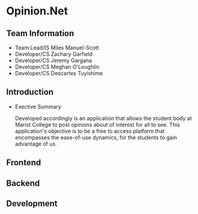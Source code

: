 

# Opinion.Net

## Team Information

- Team Lead/IS	Miles Manuel-Scott
- Developer/CS	Zachary Garfield
- Developer/CS	Jeremy Gargana
- Developer/CS	Meghan O'Loughlin
- Developer/CS	Descartes Tuyishime

## Introduction

- Exective Summary

    Developed accordingly is an application that allows the student body at Marist College 
    to post opinions about of interest for all to see. This application's objective 
    is to be a free to access platform that encompasses the ease-of-use
    dynamics, for the students to gain advantage of us.

## Frontend

## Backend

## Development
